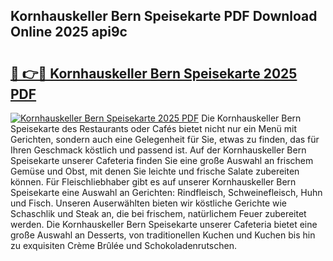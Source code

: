 ## Kornhauskeller Bern Speisekarte PDF Download Online 2025 api9c

# <h2><a href="http://gc844o.nevu.top/?p=Kornhauskeller+Bern+Speisekarte">🔗 👉🔴 Kornhauskeller Bern Speisekarte 2025 PDF</a></h2>

[![Kornhauskeller Bern Speisekarte 2025 PDF](https://i.imgur.com/dBaPXMq.png)](http://gc844o.nevu.top/?p=Kornhauskeller+Bern+Speisekarte)
Die Kornhauskeller Bern Speisekarte des Restaurants oder Cafés bietet nicht nur ein Menü mit Gerichten, sondern auch eine Gelegenheit für Sie, etwas zu finden, das für Ihren Geschmack köstlich und passend ist. Auf der Kornhauskeller Bern Speisekarte unserer Cafeteria finden Sie eine große Auswahl an frischem Gemüse und Obst, mit denen Sie leichte und frische Salate zubereiten können. Für Fleischliebhaber gibt es auf unserer Kornhauskeller Bern Speisekarte eine Auswahl an Gerichten: Rindfleisch, Schweinefleisch, Huhn und Fisch. Unseren Auserwählten bieten wir köstliche Gerichte wie Schaschlik und Steak an, die bei frischem, natürlichem Feuer zubereitet werden. Die Kornhauskeller Bern Speisekarte unserer Cafeteria bietet eine große Auswahl an Desserts, von traditionellen Kuchen und Kuchen bis hin zu exquisiten Crème Brûlée und Schokoladenrutschen.
